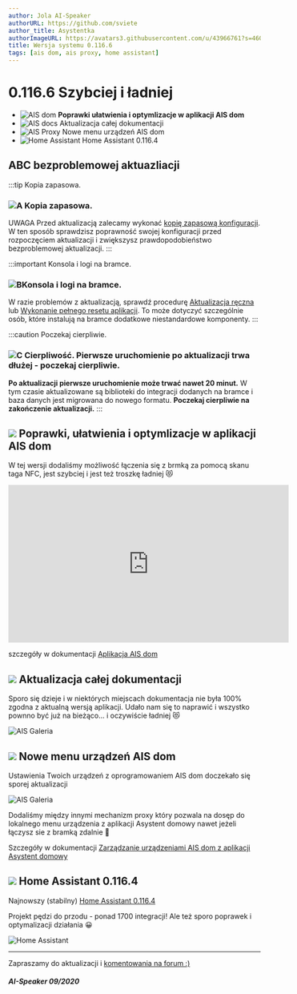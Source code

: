 ```yaml
---
author: Jola AI-Speaker
authorURL: https://github.com/sviete
author_title: Asystentka
authorImageURL: https://avatars3.githubusercontent.com/u/43966761?s=460&v=4
title: Wersja systemu 0.116.6
tags: [ais dom, ais proxy, home assistant]
---
```


# 0.116.6 Szybciej i ładniej

- ![AIS dom](/img/en/blog/202010/mobile-phone.png) **Poprawki ułatwienia i optymlizacje w aplikacji AIS dom**
- ![AIS docs](/img/en/blog/202010/orange-book.png) Aktualizacja całej dokumentacji
- ![AIS Proxy](/img/en/blog/202010/robot.png) Nowe menu urządzeń AIS dom
- ![Home Assistant](/img/en/blog/202010/mechanical-arm.png) Home Assistant 0.116.4


<!--truncate-->

## ABC bezproblemowej aktuazliacji

:::tip Kopia zapasowa.
### ![A](/img/en/blog/202009/alpha-a-circle.png) Kopia zapasowa.

UWAGA Przed aktualizacją zalecamy wykonać [kopię zapasową konfiguracji](/docs/ais_bramka_configuration_software#kopia-zapasowa-konfiguracji). W ten sposób sprawdzisz poprawność swojej konfiguracji przed rozpoczęciem aktualizacji i zwiększysz prawdopodobieństwo bezproblemowej aktualizacji.
:::

:::important Konsola i logi na bramce.
### ![B](/img/en/blog/202009/alpha-b-circle.png)Konsola i logi na bramce.

W razie problemów z aktualizacją, sprawdź procedurę [Aktualizacja ręczna](/docs/ais_bramka_update_manual) lub [Wykonanie pełnego resetu aplikacji](/docs/ais_bramka_reset_ais_step_by_step).
To może dotyczyć szczególnie osób, które instalują na bramce dodatkowe niestandardowe komponenty.
:::

:::caution Poczekaj cierpliwie.
### ![C](/img/en/blog/202009/alpha-c-circle.png) Cierpliwość. Pierwsze uruchomienie po aktualizacji trwa dłużej - poczekaj cierpliwie.

 **Po aktualizacji pierwsze uruchomienie może trwać nawet 20 minut.**
 W tym czasie aktualizowane są biblioteki do integracji dodanych na bramce i baza danych jest migrowana do nowego formatu.
 **Poczekaj cierpliwie na zakończenie aktualizacji.**
:::


## ![](/img/en/blog/202010/mobile-phone.png) Poprawki, ułatwienia i optymlizacje w aplikacji AIS dom


W tej wersji dodaliśmy możliwość łączenia się z brmką za pomocą skanu taga NFC, jest szybciej i jest też troszkę ładniej 😻

<iframe width="560" height="315"  src="https://www.youtube.com/embed/0JHM8sh0Qh4" frameBorder="0" allowFullScreen></iframe>

szczegóły w dokumentacji  [Aplikacja AIS dom](/docs/ais_app_android_dom)




## ![](/img/en/blog/202010/orange-book.png) Aktualizacja całej dokumentacji

Sporo się dzieje i w niektórych miejscach dokumentacja nie była 100% zgodna z aktualną wersją aplikacji.
Udało nam się to naprawić i wszystko pownno być już na bieżąco... i oczywiście ładniej 😻

![AIS Galeria](/img/en/blog/202010/doc123.png)


## ![](/img/en/blog/202010/robot.png) Nowe menu urządzeń AIS dom

Ustawienia Twoich urządzeń z oprogramowaniem AIS dom doczekało się sporej aktualizacji

![AIS Galeria](/img/en/blog/202010/ais-dom.png)

Dodaliśmy między innymi mechanizm proxy który pozwala na dosęp do lokalnego menu urządzenia z aplikacji Asystent domowy nawet jeżeli łączysz sie z bramką zdalnie 🤩

Szczegóły w dokumentacji [Zarządzanie urządzeniami AIS dom z aplikacji Asystent domowy](/docs/ais_iot_gate)



## ![](/img/en/blog/202010/mechanical-arm.png) Home Assistant 0.116.4


Najnowszy (stabilny) [Home Assistant 0.116.4](https://www.home-assistant.io/blog/2020/10/07/release-116/)

Projekt pędzi do przodu - ponad 1700 integracji! Ale też sporo poprawek i optymalizacji działania 😀


![Home Assistant](/img/en/blog/202010/ha1700.png)



----
Zapraszamy do aktualizacji i [komentowania na forum :)](https://ai-speaker.discourse.group/)

##### AI-Speaker 09/2020
